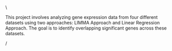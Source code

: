 \

This project involves analyzing gene expression data from four different datasets using two approaches: LIMMA Approach and Linear Regression Approach. The goal is to identify overlapping significant genes across these datasets.


/
